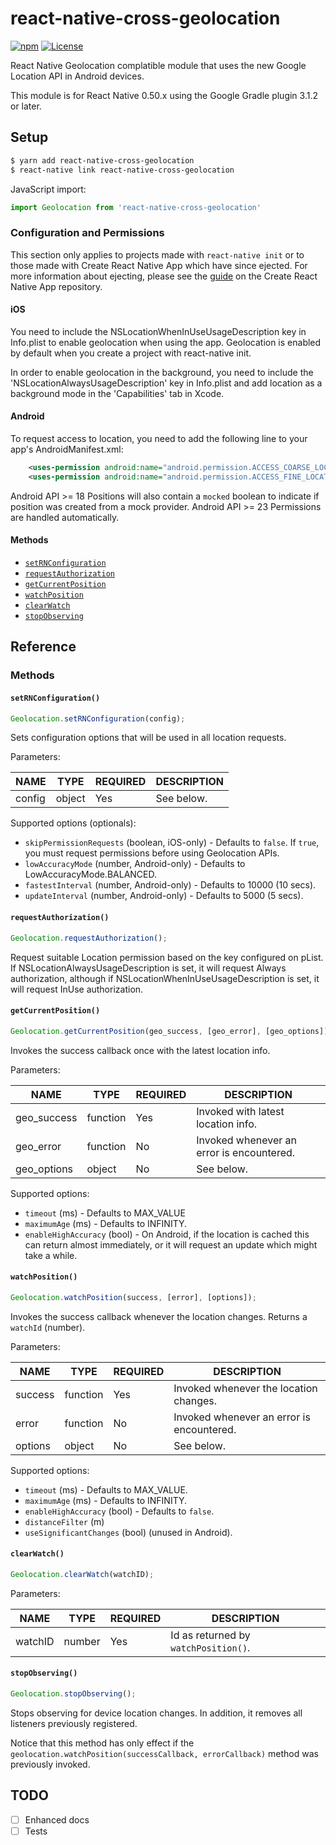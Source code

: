 # react-native-cross-geolocation

[![npm][npm-image]](https://www.npmjs.com/package/react-native-cross-geolocation)
[![License][license-image]](LICENSE)

React Native Geolocation complatible module that uses the new Google Location API in Android devices.

This module is for React Native 0.50.x using the Google Gradle plugin 3.1.2 or later.

## Setup

```bash
$ yarn add react-native-cross-geolocation
$ react-native link react-native-cross-geolocation
```

JavaScript import:
```js
import Geolocation from 'react-native-cross-geolocation'
```

### Configuration and Permissions

This section only applies to projects made with `react-native init` or to those made with Create React Native App which have since ejected. For more information about ejecting, please see the [guide](https://github.com/react-community/create-react-native-app/blob/master/EJECTING.md) on the Create React Native App repository.

#### iOS
You need to include the NSLocationWhenInUseUsageDescription key in Info.plist to enable geolocation when using the app. Geolocation is enabled by default when you create a project with react-native init.

In order to enable geolocation in the background, you need to include the 'NSLocationAlwaysUsageDescription' key in Info.plist and add location as a background mode in the 'Capabilities' tab in Xcode.

#### Android
To request access to location, you need to add the following line to your app's AndroidManifest.xml:

```xml
    <uses-permission android:name="android.permission.ACCESS_COARSE_LOCATION" />
    <uses-permission android:name="android.permission.ACCESS_FINE_LOCATION" />
```

Android API >= 18 Positions will also contain a `mocked` boolean to indicate if position was created from a mock provider.
Android API >= 23 Permissions are handled automatically.

#### Methods
- [`setRNConfiguration`](#setrnconfiguration)
- [`requestAuthorization`](#requestauthorization)
- [`getCurrentPosition`](#getcurrentposition)
- [`watchPosition`](#watchposition)
- [`clearWatch`](#clearwatch)
- [`stopObserving`](#stopobserving)

## Reference

### Methods

#### `setRNConfiguration()`
```js
Geolocation.setRNConfiguration(config);
```

Sets configuration options that will be used in all location requests.

Parameters:

NAME | TYPE | REQUIRED | DESCRIPTION
---- | ---- | -------- | -----------
config | object | Yes | See below.

Supported options (optionals):

- `skipPermissionRequests` (boolean, iOS-only) - Defaults to `false`. If `true`, you must request permissions before using Geolocation APIs.
- `lowAccuracyMode` (number, Android-only) - Defaults to LowAccuracyMode.BALANCED.
- `fastestInterval` (number, Android-only) - Defaults to 10000 (10 secs).
- `updateInterval` (number, Android-only) - Defaults to 5000 (5 secs).

#### `requestAuthorization()`
```js
Geolocation.requestAuthorization();
```
Request suitable Location permission based on the key configured on pList. If NSLocationAlwaysUsageDescription is set, it will request Always authorization, although if NSLocationWhenInUseUsageDescription is set, it will request InUse authorization.

#### `getCurrentPosition()`
```js
Geolocation.getCurrentPosition(geo_success, [geo_error], [geo_options]);
```

Invokes the success callback once with the latest location info.

Parameters:

NAME | TYPE | REQUIRED | DESCRIPTION
---- | ---- | -------- | -----------
geo_success | function | Yes | Invoked with latest location info.
geo_error | function | No | Invoked whenever an error is encountered.
geo_options | object | No | See below.

Supported options:

- `timeout` (ms) - Defaults to MAX_VALUE
- `maximumAge` (ms) - Defaults to INFINITY.
- `enableHighAccuracy` (bool) - On Android, if the location is cached this can return almost immediately, or it will request an update which might take a while.

#### `watchPosition()`
```js
Geolocation.watchPosition(success, [error], [options]);
```

Invokes the success callback whenever the location changes. Returns a `watchId` (number).

Parameters:

NAME | TYPE | REQUIRED | DESCRIPTION
---- | ---- | -------- | -----------
success | function | Yes | Invoked whenever the location changes.
error | function | No | Invoked whenever an error is encountered.
options | object | No | See below.

Supported options:

- `timeout` (ms) - Defaults to MAX_VALUE.
- `maximumAge` (ms) - Defaults to INFINITY.
- `enableHighAccuracy` (bool) - Defaults to `false`.
- `distanceFilter` (m)
- `useSignificantChanges` (bool) (unused in Android).

#### `clearWatch()`
```js
Geolocation.clearWatch(watchID);
```

Parameters:

NAME | TYPE | REQUIRED | DESCRIPTION
---- | ---- | -------- | -----------
watchID | number | Yes | Id as returned by `watchPosition()`.

#### `stopObserving()`
```js
Geolocation.stopObserving();
```

Stops observing for device location changes. In addition, it removes all listeners previously registered.

Notice that this method has only effect if the `geolocation.watchPosition(successCallback, errorCallback)` method was previously invoked.

## TODO

- [ ] Enhanced docs
- [ ] Tests

[npm-image]:      https://img.shields.io/npm/v/react-native-cross-geolocation.svg
[license-image]:  https://img.shields.io/npm/l/express.svg
